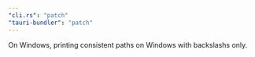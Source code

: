 ```yaml
---
"cli.rs": "patch"
"tauri-bundler": "patch"
---
```


On Windows, printing consistent paths on Windows with backslashs only.

